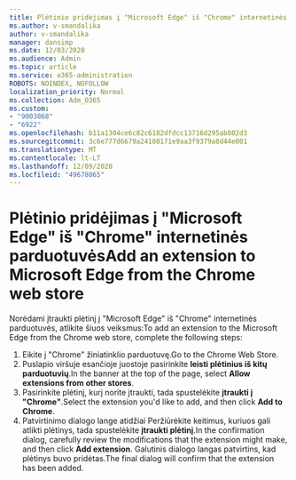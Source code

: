 ```yaml
---
title: Plėtinio pridėjimas į "Microsoft Edge" iš "Chrome" internetinės parduotuvės
ms.author: v-smandalika
author: v-smandalika
manager: dansimp
ms.date: 12/03/2020
ms.audience: Admin
ms.topic: article
ms.service: o365-administration
ROBOTS: NOINDEX, NOFOLLOW
localization_priority: Normal
ms.collection: Adm_O365
ms.custom:
- "9003868"
- "6922"
ms.openlocfilehash: b11a1304ce6c82c6182dfdcc13716d295ab802d3
ms.sourcegitcommit: 3c6e777d6679a24108171e9aa3f9379a8d44e001
ms.translationtype: MT
ms.contentlocale: lt-LT
ms.lasthandoff: 12/09/2020
ms.locfileid: "49678065"
---
```

# <a name="add-an-extension-to-microsoft-edge-from-the-chrome-web-store"></a><span data-ttu-id="e16ca-102">Plėtinio pridėjimas į "Microsoft Edge" iš "Chrome" internetinės parduotuvės</span><span class="sxs-lookup"><span data-stu-id="e16ca-102">Add an extension to Microsoft Edge from the Chrome web store</span></span>

<span data-ttu-id="e16ca-103">Norėdami įtraukti plėtinį į "Microsoft Edge" iš "Chrome" internetinės parduotuvės, atlikite šiuos veiksmus:</span><span class="sxs-lookup"><span data-stu-id="e16ca-103">To add an extension to the Microsoft Edge from the Chrome web store, complete the following steps:</span></span>

1. <span data-ttu-id="e16ca-104">Eikite į "Chrome" žiniatinklio parduotuvę.</span><span class="sxs-lookup"><span data-stu-id="e16ca-104">Go to the Chrome Web Store.</span></span>
2. <span data-ttu-id="e16ca-105">Puslapio viršuje esančioje juostoje pasirinkite **leisti plėtinius iš kitų parduotuvių**.</span><span class="sxs-lookup"><span data-stu-id="e16ca-105">In the banner at the top of the page, select **Allow extensions from other stores**.</span></span>
3. <span data-ttu-id="e16ca-106">Pasirinkite plėtinį, kurį norite įtraukti, tada spustelėkite **įtraukti į "Chrome"**.</span><span class="sxs-lookup"><span data-stu-id="e16ca-106">Select the extension you'd like to add, and then click **Add to Chrome**.</span></span>
4. <span data-ttu-id="e16ca-107">Patvirtinimo dialogo lange atidžiai Peržiūrėkite keitimus, kuriuos gali atlikti plėtinys, tada spustelėkite **įtraukti plėtinį**.</span><span class="sxs-lookup"><span data-stu-id="e16ca-107">In the confirmation dialog, carefully review the modifications that the extension might make, and then click **Add extension**.</span></span>
<span data-ttu-id="e16ca-108">Galutinis dialogo langas patvirtins, kad plėtinys buvo pridėtas.</span><span class="sxs-lookup"><span data-stu-id="e16ca-108">The final dialog will confirm that the extension has been added.</span></span>